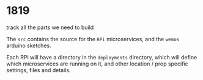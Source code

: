 # 1819
track all the parts we need to build

The `src` contains the source for the `RPi` microservices, and the `wemos` arduino sketches.

Each RPi will have a directory in the `deployments` directory, which will define which microservices are running on it, and other location / prop specific settings, files and details.

